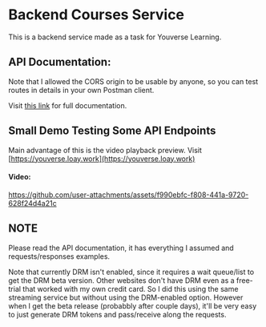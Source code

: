 # Backend Courses Service
This is a backend service made as a task for Youverse Learning.

## API Documentation:
Note that I allowed the CORS origin to be usable by anyone, so you can test routes in details in your own Postman client.

Visit [this link](https://documenter.getpostman.com/view/37899717/2sB3BHkoUi) for full documentation.

## Small Demo Testing Some API Endpoints
Main advantage of this is the video playback preview.
Visit [https://youverse.loay.work](https://youverse.loay.work)

#### Video:


https://github.com/user-attachments/assets/f990ebfc-f808-441a-9720-628f24d4a21c



## NOTE
Please read the API documentation, it has everything I assumed and requests/responses examples.

Note that currently DRM isn't enabled, since it requires a wait queue/list to get the DRM beta version.
Other websites don't have DRM even as a free-trial that worked with my own credit card. So I did this using the same streaming service but without using the DRM-enabled option.
However when I get the beta release (probabbly after couple days), it'll be very easy to just generate DRM tokens and pass/receive along the requests.





